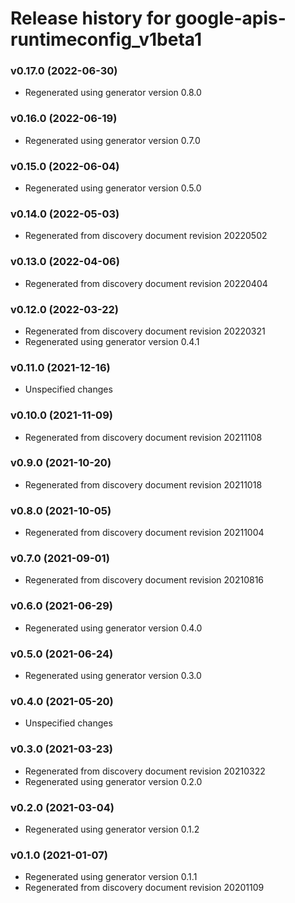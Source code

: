 # Release history for google-apis-runtimeconfig_v1beta1

### v0.17.0 (2022-06-30)

* Regenerated using generator version 0.8.0

### v0.16.0 (2022-06-19)

* Regenerated using generator version 0.7.0

### v0.15.0 (2022-06-04)

* Regenerated using generator version 0.5.0

### v0.14.0 (2022-05-03)

* Regenerated from discovery document revision 20220502

### v0.13.0 (2022-04-06)

* Regenerated from discovery document revision 20220404

### v0.12.0 (2022-03-22)

* Regenerated from discovery document revision 20220321
* Regenerated using generator version 0.4.1

### v0.11.0 (2021-12-16)

* Unspecified changes

### v0.10.0 (2021-11-09)

* Regenerated from discovery document revision 20211108

### v0.9.0 (2021-10-20)

* Regenerated from discovery document revision 20211018

### v0.8.0 (2021-10-05)

* Regenerated from discovery document revision 20211004

### v0.7.0 (2021-09-01)

* Regenerated from discovery document revision 20210816

### v0.6.0 (2021-06-29)

* Regenerated using generator version 0.4.0

### v0.5.0 (2021-06-24)

* Regenerated using generator version 0.3.0

### v0.4.0 (2021-05-20)

* Unspecified changes

### v0.3.0 (2021-03-23)

* Regenerated from discovery document revision 20210322
* Regenerated using generator version 0.2.0

### v0.2.0 (2021-03-04)

* Regenerated using generator version 0.1.2

### v0.1.0 (2021-01-07)

* Regenerated using generator version 0.1.1
* Regenerated from discovery document revision 20201109

